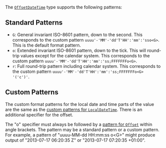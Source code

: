 The [`OffsetDateTime`](../api/NodaTime.OffsetDateTime.yml) type supports the following patterns:

Standard Patterns
-----------------

- `G`: General invariant ISO-8601 pattern, down to the second. This corresponds to the custom pattern `uuuu'-'MM'-'dd'T'HH':'mm':'sso<G>`. This is the default format pattern.
- `o`: Extended invariant ISO-8601 pattern, down to the tick. This will round-trip values except for the calendar system. This corresponds to the custom pattern `uuuu'-'MM'-'dd'T'HH':'mm':'ss;FFFFFFFo<G>`.
- `r`: Full round-trip pattern including calendar system. This corresponds to the custom pattern `uuuu'-'MM'-'dd'T'HH':'mm':'ss;FFFFFFFo<G> '('c')'`.

Custom Patterns
---------------

The custom format patterns for the local date and time parts of the value are the same as the [custom patterns for `LocalDateTime`](localdatetime-patterns.md). There is an additional specifier for the offset.

The "o" specifier must always be followed by a [pattern for `Offset`](offset-patterns.md) within angle brackets. The pattern may be a standard pattern or a custom pattern. For example, a pattern of "uuuu-MM-dd HH:mm:ss o&lt;G&gt;" might produce output of "2013-07-17 06:20:35 Z" or "2013-07-17 07:20:35 +01:00".
